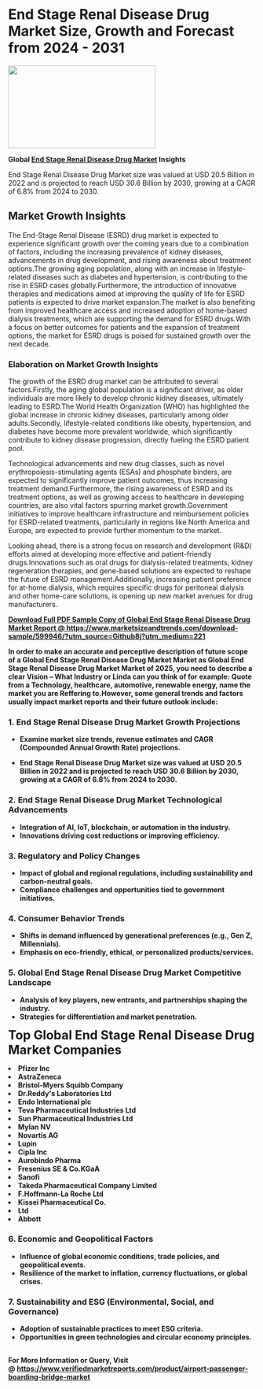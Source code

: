 <H1>End Stage Renal Disease Drug Market Size, Growth and Forecast from 2024 - 2031</H1><img class="aligncenter size-medium wp-image-584254" src="https://thirdeyenews.in/wp-content/uploads/2024/09/Global-Market-Research-300x168.jpeg" alt="" width="300" height="168" /><p><strong>Global&nbsp;<a href="https://www.marketsizeandtrends.com/download-sample/599946/?utm_source=Github8j?utm_medium=221">End Stage Renal Disease Drug Market</a> Insights</strong></p><p>End Stage Renal Disease Drug Market size was valued at USD 20.5 Billion in 2022 and is projected to reach USD 30.6 Billion by 2030, growing at a CAGR of 6.8% from 2024 to 2030.</p><p><h2>Market Growth Insights</h2> <p>The End-Stage Renal Disease (ESRD) drug market is expected to experience significant growth over the coming years due to a combination of factors, including the increasing prevalence of kidney diseases, advancements in drug development, and rising awareness about treatment options.The growing aging population, along with an increase in lifestyle-related diseases such as diabetes and hypertension, is contributing to the rise in ESRD cases globally.Furthermore, the introduction of innovative therapies and medications aimed at improving the quality of life for ESRD patients is expected to drive market expansion.The market is also benefiting from improved healthcare access and increased adoption of home-based dialysis treatments, which are supporting the demand for ESRD drugs.With a focus on better outcomes for patients and the expansion of treatment options, the market for ESRD drugs is poised for sustained growth over the next decade.<strong><a href="sample-download-link"></a></strong></p> <h3>Elaboration on Market Growth Insights</h3> <p>The growth of the ESRD drug market can be attributed to several factors.Firstly, the aging global population is a significant driver, as older individuals are more likely to develop chronic kidney diseases, ultimately leading to ESRD.The World Health Organization (WHO) has highlighted the global increase in chronic kidney diseases, particularly among older adults.Secondly, lifestyle-related conditions like obesity, hypertension, and diabetes have become more prevalent worldwide, which significantly contribute to kidney disease progression, directly fueling the ESRD patient pool.</p> <p>Technological advancements and new drug classes, such as novel erythropoiesis-stimulating agents (ESAs) and phosphate binders, are expected to significantly improve patient outcomes, thus increasing treatment demand.Furthermore, the rising awareness of ESRD and its treatment options, as well as growing access to healthcare in developing countries, are also vital factors spurring market growth.Government initiatives to improve healthcare infrastructure and reimbursement policies for ESRD-related treatments, particularly in regions like North America and Europe, are expected to provide further momentum to the market.</p> <p>Looking ahead, there is a strong focus on research and development (R&D) efforts aimed at developing more effective and patient-friendly drugs.Innovations such as oral drugs for dialysis-related treatments, kidney regeneration therapies, and gene-based solutions are expected to reshape the future of ESRD management.Additionally, increasing patient preference for at-home dialysis, which requires specific drugs for peritoneal dialysis and other home-care solutions, is opening up new market avenues for drug manufacturers.</p> <strong><a href="more-insights-link"></p><p><span class=""><strong>Download Full PDF Sample Copy of Global End Stage Renal Disease Drug Market Report</strong> @ <a href="https://www.marketsizeandtrends.com/download-sample/599946/?utm_source=Github8j?utm_medium=221" target="_blank">https://www.marketsizeandtrends.com/download-sample/599946/?utm_source=Github8j?utm_medium=221</a></span></p><p>In order to make an accurate and perceptive description of future scope of a Global&nbsp;End Stage Renal Disease Drug Market Market as Global&nbsp;End Stage Renal Disease Drug Market Market of 2025, you need to describe a clear Vision &ndash; What Industry or Linda can you think of for example: Quote from a Technology, healthcare, automotive, renewable energy, name the market you are Reffering to.However, some general trends and factors usually impact market reports and their future outlook include:</p><h3>1.&nbsp;<strong>End Stage Renal Disease Drug Market Growth Projections</strong></h3><ul><li>Examine market size trends, revenue estimates and CAGR (Compounded Annual Growth Rate) projections.</li><li><p>End Stage Renal Disease Drug Market size was valued at USD 20.5 Billion in 2022 and is projected to reach USD 30.6 Billion by 2030, growing at a CAGR of 6.8% from 2024 to 2030.</p></li></ul><h3>2.&nbsp;<strong>End Stage Renal Disease Drug Market Technological Advancements</strong></h3><ul><li>Integration of AI, IoT, blockchain, or automation in the industry.</li><li>Innovations driving cost reductions or improving efficiency.</li></ul><h3>3.&nbsp;<strong>Regulatory and Policy Changes</strong></h3><ul><li>Impact of global and regional regulations, including sustainability and carbon-neutral goals.</li><li>Compliance challenges and opportunities tied to government initiatives.</li></ul><h3>4.&nbsp;<strong>Consumer Behavior Trends</strong></h3><ul><li>Shifts in demand influenced by generational preferences (e.g., Gen Z, Millennials).</li><li>Emphasis on eco-friendly, ethical, or personalized products/services.</li></ul><h3>5.&nbsp;<strong>Global End Stage Renal Disease Drug Market Competitive Landscape</strong></h3><ul><li>Analysis of key players, new entrants, and partnerships shaping the industry.</li><li>Strategies for differentiation and market penetration.</li></ul><p data-pm-slice="1 1 []"><span style="color: inherit; font-family: inherit; font-size: 25px;">Top Global End Stage Renal Disease Drug Market Companies</span></p><div class="" data-test-id=""><p><li>Pfizer Inc</li><li> AstraZeneca</li><li> Bristol-Myers Squibb Company</li><li> Dr.Reddy's Laboratories Ltd</li><li> Endo International plc</li><li> Teva Pharmaceutical Industries Ltd</li><li> Sun Pharmaceutical Industries Ltd</li><li> Mylan NV</li><li> Novartis AG</li><li> Lupin</li><li> Cipla Inc</li><li> Aurobindo Pharma</li><li> Fresenius SE & Co.KGaA</li><li> Sanofi</li><li> Takeda Pharmaceutical Company Limited</li><li> F.Hoffmann-La Roche Ltd</li><li> Kissei Pharmaceutical Co.</li><li> Ltd</li><li> Abbott</li></p></div><h3>6.&nbsp;<strong>Economic and Geopolitical Factors</strong></h3><ul><li>Influence of global economic conditions, trade policies, and geopolitical events.</li><li>Resilience of the market to inflation, currency fluctuations, or global crises.</li></ul><h3>7.&nbsp;<strong>Sustainability and ESG (Environmental, Social, and Governance)</strong></h3><ul><li>Adoption of sustainable practices to meet ESG criteria.</li><li>Opportunities in green technologies and circular economy principles.</li></ul><h2><strong style="font-size: 14px;">For More Information or Query, Visit @&nbsp;</strong><a style="background-color: #ffffff; font-size: 14px;" href="https://www.marketsizeandtrends.com/report/end-stage-renal-disease-drug-market/" target="_blank">https://www.verifiedmarketreports.com/product/airport-passenger-boarding-bridge-market</a></h2>